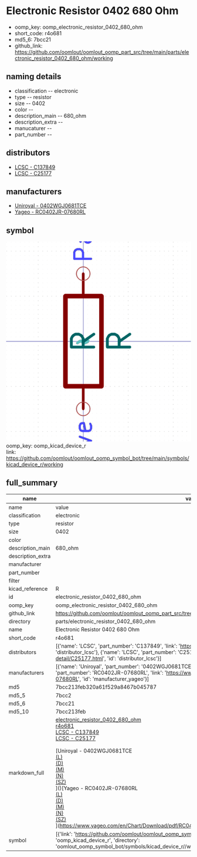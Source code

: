# Electronic Resistor 0402 680 Ohm

  
* oomp_key: oomp_electronic_resistor_0402_680_ohm 
* short_code: r4o681
* md5_6: 7bcc21  
* github_link: https://github.com/oomlout/oomlout_oomp_part_src/tree/main/parts/electronic_resistor_0402_680_ohm/working  
## naming details
* classification -- electronic
* type -- resistor
* size -- 0402
* color -- 
* description_main -- 680_ohm
* description_extra -- 
* manucaturer -- 
* part_number -- 

## distributors
* [LCSC - C137849](https://lcsc.com/product-detail/C137849.html)  
* [LCSC - C25177](https://lcsc.com/product-detail/C25177.html)  

## manufacturers
* [Uniroyal - 0402WGJ0681TCE]()  
* [Yageo - RC0402JR-07680RL](https://www.yageo.com/en/Chart/Download/pdf/RC0402JR-07680RL)  

## symbol

![](symbol/0/working/working_600.png)  
oomp_key: oomp_kicad_device_r  
link: https://github.com/oomlout/oomlout_oomp_symbol_bot/tree/main/symbols/kicad_device_r/working  


## full_summary
| name | value | 
| --- | --- | 
| name | value | 
| classification | electronic | 
| type | resistor | 
| size | 0402 | 
| color |  | 
| description_main | 680_ohm | 
| description_extra |  | 
| manufacturer |  | 
| part_number |  | 
| filter |  | 
| kicad_reference | R | 
| id | electronic_resistor_0402_680_ohm | 
| oomp_key | oomp_electronic_resistor_0402_680_ohm | 
| github_link | https://github.com/oomlout/oomlout_oomp_part_src/tree/main/parts/electronic_resistor_0402_680_ohm/working | 
| directory | parts/electronic_resistor_0402_680_ohm | 
| name | Electronic Resistor 0402 680 Ohm | 
| short_code | r4o681 | 
| distributors | [{'name': 'LCSC', 'part_number': 'C137849', 'link': 'https://lcsc.com/product-detail/C137849.html', 'id': 'distributor_lcsc'}, {'name': 'LCSC', 'part_number': 'C25177', 'link': 'https://lcsc.com/product-detail/C25177.html', 'id': 'distributor_lcsc'}] | 
| manufacturers | [{'name': 'Uniroyal', 'part_number': '0402WGJ0681TCE', 'link': '', 'id': 'manufacturer_uniroyal'}, {'name': 'Yageo', 'part_number': 'RC0402JR-07680RL', 'link': 'https://www.yageo.com/en/Chart/Download/pdf/RC0402JR-07680RL', 'id': 'manufacturer_yageo'}] | 
| md5 | 7bcc213feb320a61f529a8467b045787 | 
| md5_5 | 7bcc2 | 
| md5_6 | 7bcc21 | 
| md5_10 | 7bcc213feb | 
| markdown_full | [electronic_resistor_0402_680_ohm](https://github.com/oomlout/oomlout_oomp_part_src/tree/main/parts/electronic_resistor_0402_680_ohm/working)<br>[r4o681](https://github.com/oomlout/oomlout_oomp_part_src/tree/main/parts/electronic_resistor_0402_680_ohm/working)<br>[LCSC - C137849<br>](https://lcsc.com/product-detail/C137849.html)[LCSC - C25177<br>](https://lcsc.com/product-detail/C25177.html)<br>[Uniroyal - 0402WGJ0681TCE<br>[(L)<br>](https://www.lcsc.com/search?q=0402WGJ0681TCE)[(D)<br>](https://www.digikey.com/en/products?,keywords=0402WGJ0681TCE)[(M)<br>](https://www.mouser.com/Search/Refine?Keyword=0402WGJ0681TCE)[(N)<br>](https://www.newark.com/search?st=0402WGJ0681TCE)[(SZ)<br>](https://so.szlcsc.com/global.html?k=0402WGJ0681TCE)]()[Yageo - RC0402JR-07680RL<br>[(L)<br>](https://www.lcsc.com/search?q=RC0402JR-07680RL)[(D)<br>](https://www.digikey.com/en/products?,keywords=RC0402JR-07680RL)[(M)<br>](https://www.mouser.com/Search/Refine?Keyword=RC0402JR-07680RL)[(N)<br>](https://www.newark.com/search?st=RC0402JR-07680RL)[(SZ)<br>](https://so.szlcsc.com/global.html?k=RC0402JR-07680RL)](https://www.yageo.com/en/Chart/Download/pdf/RC0402JR-07680RL) | 
| symbol | [{'link': 'https://github.com/oomlout/oomlout_oomp_symbol_bot/tree/main/symbols/kicad_device_r', 'oomp_key': 'oomp_kicad_device_r', 'directory': 'oomlout_oomp_symbol_bot/symbols/kicad_device_r//working/working.kicad_sym'}] | 
